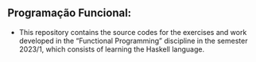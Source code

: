 ## Programação Funcional: 
- This repository contains the source codes for the exercises and work developed in the “Functional Programming” discipline in the semester 2023/1, which consists of learning the Haskell language.
